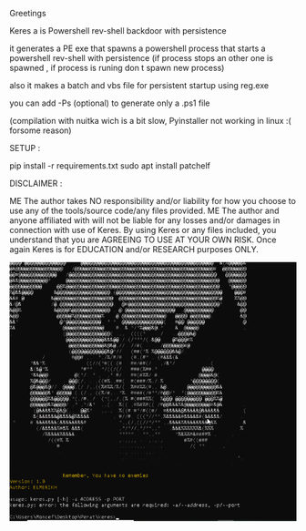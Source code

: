 Greetings

Keres a is Powershell rev-shell backdoor with persistence 

it generates a PE exe that spawns a powershell process that starts a powershell rev-shell with persistence (if process stops an other one is spawned , if process is runing don t spawn new process)

also it makes a batch and vbs file for persistent startup using reg.exe

you can add -Ps (optional) to generate only a .ps1 file

(compilation with nuitka wich is a bit slow, Pyinstaller not working in linux :( forsome reason)

SETUP :

pip install -r requirements.txt
sudo apt install patchelf 

DISCLAIMER :

ME The author takes NO responsibility and/or liability for how you choose to use any of the tools/source code/any files provided. ME The author and anyone affiliated with will not be liable for any losses and/or damages in connection with use of Keres. By using Keres or any files included, you understand that you are AGREEING TO USE AT YOUR OWN RISK. Once again Keres is for EDUCATION and/or RESEARCH purposes ONLY.



![Alt text](<2023-12-14 10_44_16-.png>)
